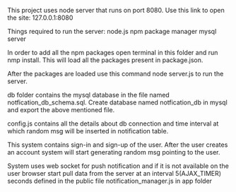 This project uses node server that runs on port 8080. Use this link to open the site: 127.0.0.1:8080


Things required to run the server:
node.js
npm package manager
mysql server

In order to add all the npm packages open terminal in this folder and run nmp install. This will load all the packages present in package.json.

After the packages are loaded use this command node server.js to run the server.

db folder contains the mysql database in the file named notfication_db_schema.sql.
Create database named notfication_db in mysql and export the above mentioned file.

config.js contains all the details about db connection and time interval at which random msg will be inserted in notification table.


This system contains sign-in and sign-up of the user. After the user creates an account system will start generating random msg pointing to the user.

System uses web socket for push notification and if it is not available on the user browser start pull data from the server at an interval
5(AJAX_TIMER) seconds defined in the public file notification_manager.js in app folder